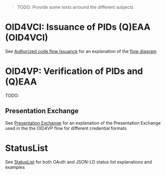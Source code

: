 > TODO: Provide some texts arround the different subjects

# OID4VCI: Issuance of PIDs (Q)EAA (OID4VCI)

See [Authorized code flow Issuance](./Issuance-Authorization-code.md) for an explanation of
the [flow diagram](../assets/Issuance-Authorization-code.svg)

# OID4VP: Verification of PIDs and (Q)EAA

TODO:

## Presentation Exchange

See [Presentation Exchange](./PresentationExchange.md) for an explanation of the Presentation Exchange used in the the
OID4VP flow for different credential formats

# StatusList
See [StatusList](./StatusList.md) for both OAuth and JSON-LD status list explanations and examples
